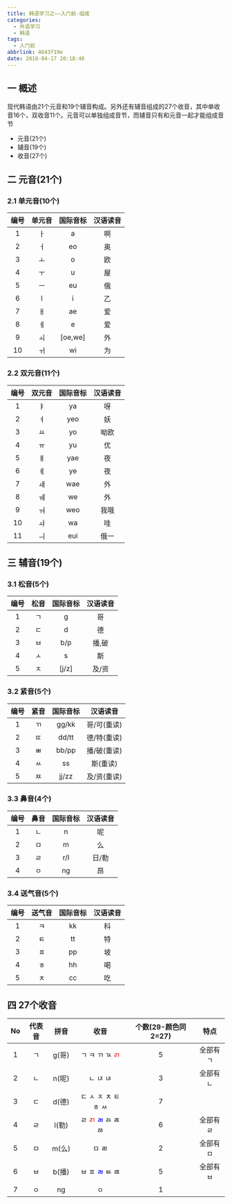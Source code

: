 ```yaml
---
title: 韩语学习之——入门前-组成
categories:
  - 外语学习
  - 韩语
tags:
  - 入门前
abbrlink: 4643f19e
date: 2018-04-17 20:18:48
---
```

## 一 概述

现代韩语由21个元音和19个辅音构成。另外还有辅音组成的27个收音，其中单收音16个，双收音11个。元音可以单独组成音节，而辅音只有和元音一起才能组成音节    

* 元音(21个)
* 辅音(19个)
* 收音(27个)

<!--more-->

## 二 元音(21个)

### 2.1 单元音(10个)

| 编号 | 单元音 | 国际音标 | 汉语读音 |
| :--: | :----: | :------: | :------: |
|  1   |   ㅏ   |    a     |    啊    |
|  2   |   ㅓ   |    eo    |    奥    |
|  3   |   ㅗ   |    o     |    欧    |
|  4   |   ㅜ   |    u     |    屋    |
|  5   |   ㅡ   |    eu    |    俄    |
|  6   |   l    |    i     |    乙    |
|  7   |   ㅐ   |    ae    |    爱    |
|  8   |   ㅔ   |    e     |    爱    |
|  9   |   ㅚ   | [oe,we]  |    外    |
|  10  |   ㅟ   |    wi    |    为    |

### 2.2 双元音(11个)

| 编号 | 双元音 | 国际音标 | 汉语读音 |
| :--: | :----: | :------: | :------: |
|  1   |   ㅑ   |    ya    |    呀    |
|  2   |   ㅕ   |   yeo    |    妖    |
|  3   |   ㅛ   |    yo    |   呦欧   |
|  4   |   ㅠ   |    yu    |    优    |
|  5   |   ㅒ   |   yae    |    夜    |
|  6   |   ㅖ   |    ye    |    夜    |
|  7   |   ㅙ   |   wae    |    外    |
|  8   |   ㅞ   |    we    |    外    |
|  9   |   ㅝ   |   weo    |   我哦   |
|  10  |   ㅘ   |    wa    |    哇    |
|  11  |   ㅢ   |   eui    |   俄一   |

## 三 辅音(19个)

### 3.1 松音(5个)

| 编号 | 松音 | 国际音标 | 汉语读音 |
| :--: | :--: | :------: | :------: |
|  1   |  ㄱ  |    g     |    哥    |
|  2   |  ㄷ  |    d     |    德    |
|  3   |  ㅂ  |   b/p    |  播,破   |
|  4   |  ㅅ  |    s     |    斯    |
|  5   |  ㅈ  |  [j/z]   |  及/资   |

### 3.2 紧音(5个)

| 编号 | 紧音 | 国际音标 |  汉语读音   |
| :--: | :--: | :------: | :---------: |
|  1   |  ㄲ  |  gg/kk   | 哥/可(重读) |
|  2   |  ㄸ  |  dd/tt   | 德/特(重读) |
|  3   |  ㅃ  |  bb/pp   | 播/破(重读) |
|  4   |  ㅆ  |    ss    |  斯(重读)   |
|  5   |  ㅉ  |  jj/zz   | 及/资(重读) |

### 3.3 鼻音(4个)

| 编号 | 鼻音 | 国际音标 | 汉语读音 |
| :--: | :--: | :------: | :------: |
|  1   |  ㄴ  |    n     |    呢    |
|  2   |  ㅁ  |    m     |    么    |
|  3   |  ㄹ  |   r/l    |  日/勒   |
|  4   |  ㅇ  |    ng    |    昂    |

### 3.4 送气音(5个)

| 编号 | 送气音 | 国际音标 | 汉语读音 |
| :--: | :----: | :------: | :------: |
|  1   |   ㅋ   |    kk    |    科    |
|  2   |   ㅌ   |    tt    |    特    |
|  3   |   ㅍ   |    pp    |    坡    |
|  4   |   ㅎ   |    hh    |    喝    |
|  5   |   ㅊ   |    cc    |    吃    |

## 四 27个收音

|  No  | 代表音 | 拼音  |                             收音                             | 个数(29-颜色同2=27) |   特点   |
| :--: | :----: | :---: | :----------------------------------------------------------: | :-----------------: | :------: |
|  1   |   ㄱ   | g(哥) |           ㄱ ㅋ ㄲ ㄳ <font color="red">ㄺ</font>            |          5          | 全部有ㄱ |
|  2   |   ㄴ   | n(呢) |                           ㄴ ㄵ ㄶ                           |          3          | 全部有ㄴ |
|  3   |   ㄷ   | d(德) |                     ㄷ ㅅ ㅈ ㅊ ㅌ ㅎ ㅆ                     |          7          |          |
|  4   |   ㄹ   | l(勒) | ㄹ <font color="red">ㄺ</font> <font color="blue">ㄼ</font> ㄽ ㄾ ㅀ |          6          | 全部有ㄹ |
|  5   |   ㅁ   | m(么) |                            ㅁ ㄻ                             |          2          | 全部有ㅁ |
|  6   |   ㅂ   | b(播) |           ㅂ ㅍ <font color="blue">ㄼ</font> ㅄ ㄿ           |          5          | 全部有ㅂ |
|  7   |   ㅇ   |  ng   |                              ㅇ                              |          1          |          |